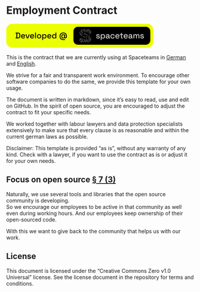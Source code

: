 # Employment Contract

[![Developed at Spaceteams](https://raw.githubusercontent.com/spaceteams/badges/main/developed-at-spaceteams.svg)](https://spaceteams.de)

This is the contract that we are currently using at Spaceteams in [German](contract-de.md) and [English](contract-en.md).

We strive for a fair and transparent work environment.
To encourage other software companies to do the same, we provide this template for your own usage.

The document is written in markdown, since it’s easy to read, use and edit on GitHub.
In the spirit of open source, you are encouraged to adjust the contract to fit your specific needs.

We worked together with labour lawyers and data protection specialists extensively to make sure
that every clause is as reasonable and within the current german laws as possible.

Disclaimer: This template is provided “as is”, without any warranty of any kind.
Check with a lawyer, if you want to use the contract as is or adjust it for your own needs.

## Focus on open source [§ 7 (3)](contract-en.md#-7-work-results-and-transfer-of-rights)

Naturally, we use several tools and libraries that the open source community is developing.  
So we encourage our employees to be active in that community as well even during working hours.
And our employees keep ownership of their open-sourced code.

With this we want to give back to the community that helps us with our work.

## License

This document is licensed under the “Creative Commons Zero v1.0 Universal” license.
See the license document in the repository for terms and conditions.
